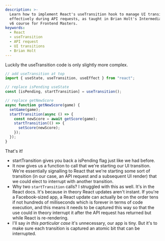 ```yaml
---
description: >-
  Learn how to implement React's useTransition hook to manage UI transitions
  effectively during API requests, as taught in Brian Holt's Intermediate React
  v6 course for Frontend Masters.
keywords:
  - React
  - useTransition
  - API request
  - UI transitions
  - Brian Holt
---
```


Luckily the useTransition code is only slightly more complex.

```javascript
// add useTransition at top
import { useState, useTransition, useEffect } from "react";

// replace isPending useState
const [isPending, startTransition] = useTransition();

// replace getNewScore
async function getNewScore(game) {
  setGame(game);
  startTransition(async () => {
    const newScore = await getScore(game);
    startTransition(() => {
      setScore(newScore);
    });
  });
}
```

That's it!

- startTransition gives you back a isPending flag just like we had before.
- It now gives us a function to call that we're starting our UI transition. We're essentially signalling to React that we're starting some sort of transition (in our case, an API request and a subsequent UI render) that we could elect to interrupt with another transition.
- Why two `startTransition` calls? I struggled with this as well. It's in the React docs. It's because in theory React updates aren't instant. If you're a Facebook-sized app, a React update can actually be on the order tens if not hundreds of milliseconds which is forever in terms of code execution, and this means it needs to be captured this way so that the use could in theory interrupt it after the API request has returned but while React is re-rendering.
- I'll say _in this particular case_ it's unnecessary, our app is tiny. But it's to make sure each transition is captured an atomic bit that can be interrupted.
